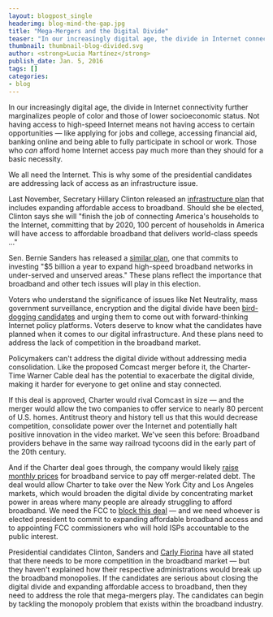 ```yaml
---
layout: blogpost_single
headerimg: blog-mind-the-gap.jpg
title: "Mega-Mergers and the Digital Divide"
teaser: "In our increasingly digital age, the divide in Internet connectivity further marginalizes people of color and those of lower socioeconomic status."
thumbnail: thumbnail-blog-divided.svg
author: <strong>Lucia Martínez</strong>
publish_date: Jan. 5, 2016
tags: []
categories:
- blog
---
```

In our increasingly digital age, the divide in Internet connectivity further marginalizes people of color and those of lower socioeconomic status. Not having access to high-speed Internet means not having access to certain opportunities — like applying for jobs and college, accessing financial aid, banking online and being able to fully participate in school or work. Those who *can* afford home Internet access pay much more than they should for a basic necessity.
 
We all need the Internet. This is why some of the presidential candidates are addressing lack of access as an infrastructure issue.
 
Last November, Secretary Hillary Clinton released an [infrastructure plan](https://www.hillaryclinton.com/briefing/factsheets/2015/11/30/clinton-infrastructure-plan-builds-tomorrows-economy-today/) that includes expanding affordable access to broadband. Should she be elected, Clinton says she will "finish the job of connecting America's households to the Internet, committing that by 2020, 100 percent of households in America will have access to affordable broadband that delivers world-class speeds …"
 
Sen. Bernie Sanders has released a [similar plan](https://berniesanders.com/issues/creating-jobs-rebuilding-america/), one that commits to investing "$5 billion a year to expand high-speed broadband networks in under-served and unserved areas." These plans reflect the importance that broadband and other tech issues will play in this election.
 
Voters who understand the significance of issues like Net Neutrality, mass government surveillance, encryption and the digital divide have been [bird-dogging candidates](https://internet2016.net/blog/bird-dogging-in-2015.html) and urging them to come out with forward-thinking Internet policy platforms. Voters deserve to know what the candidates have planned when it comes to our digital infrastructure. And these plans need to address the lack of competition in the broadband market.
 
Policymakers can't address the digital divide without addressing media consolidation. Like the proposed Comcast merger before it, the Charter-Time Warner Cable deal has the potential to exacerbate the digital divide, making it harder for everyone to get online and stay connected.
 
If this deal is approved, Charter would rival Comcast in size — and the merger would allow the two companies to offer service to nearly 80 percent of U.S. homes. Antitrust theory and history tell us that this would decrease competition, consolidate power over the Internet and potentially halt positive innovation in the video market. We've seen this before: Broadband providers behave in the same way railroad tycoons did in the early part of the 20th century.
 
And if the Charter deal goes through, the company would likely [raise monthly prices](http://www.freepress.net/stop-charter-time-warner-cable-merger) for broadband service to pay off merger-related debt. The deal would allow Charter to take over the New York City and Los Angeles markets, which would broaden the digital divide by concentrating market power in areas where many people are already struggling to afford broadband. We need the FCC to [block this deal](https://nomoremergers.com/?source=fpaction) — and we need whoever is elected president to commit to expanding affordable broadband access and to appointing FCC commissioners who will hold ISPs accountable to the public interest.
 
Presidential candidates Clinton, Sanders and [Carly Fiorina](https://internet2016.net/blog/iowa-bird-dogging-december-2015.html) have all stated that there needs to be more competition in the broadband market — but they haven't explained how their respective administrations would break up the broadband monopolies. If the candidates are serious about closing the digital divide and expanding affordable access to broadband, then they need to address the role that mega-mergers play. The candidates can begin by tackling the monopoly problem that exists within the broadband industry.

